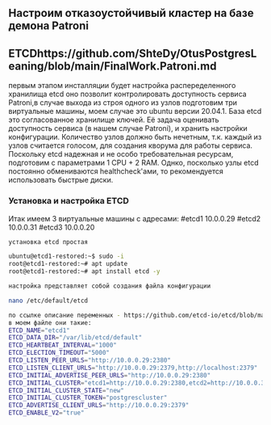
## Настроим отказоустойчивый кластер на базе демона Patroni

## ETCDhttps://github.com/ShteDy/OtusPostgresLeaning/blob/main/FinalWork.Patroni.md
первым этапом инсталляции будет настройка распеределенного хранилища etcd
оно позволит контролировать доступность сервиса Patroni,в случае выхода из строя одного из узлов
подготовим три виртуальные машины,  моем случае это ubuntu версии 20.04.1. База etcd это согласованное хранилище ключей. Её задача оценивать доступность сервиса (в нашем случае Patroni), и хранить настройки конфигурации. Количество узлов должно быть нечетным, т.к. каждый из узлов считается голосом, для создания кворума для работы сервиса.
Поскольку etcd надежная и не особо требовательная ресурсам, подготовим с параметрами 1 CPU + 2 RAM. Однко, посколько узлы etcd постоянно обмениваются healthcheck'ами, то рекомендуется использовать быстрые диски.

### Установка и настройка ETCD
Итак имеем 3 виртуальные машины с адресами:
#etcd1 10.0.0.29
#etcd2 10.0.0.31
#etcd3 10.0.0.20

```bash
установка etcd простая

ubuntu@etcd1-restored:~$ sudo -i
root@etcd1-restored:~# apt update
root@etcd1-restored:~# apt install etcd -y

настройка представляет собой создания файла конфигурации

nano /etc/default/etcd 

по ссылке описание переменных - https://github.com/etcd-io/etcd/blob/main/etcd.conf.yml.sample в этом файле
в моем файле они такие:
ETCD_NAME="etcd1"
ETCD_DATA_DIR="/var/lib/etcd/default"
ETCD_HEARTBEAT_INTERVAL="1000"
ETCD_ELECTION_TIMEOUT="5000"
ETCD_LISTEN_PEER_URLS="http://10.0.0.29:2380"
ETCD_LISTEN_CLIENT_URLS="http://10.0.0.29:2379,http://localhost:2379"
ETCD_INITIAL_ADVERTISE_PEER_URLS="http://10.0.0.29:2380"
ETCD_INITIAL_CLUSTER="etcd1=http://10.0.0.29:2380,etcd2=http://10.0.0.31:2380,etcd3=http://10.0.0.20:2380"
ETCD_INITIAL_CLUSTER_STATE="new"
ETCD_INITIAL_CLUSTER_TOKEN="postgrescluster"
ETCD_ADVERTISE_CLIENT_URLS="http://10.0.0.29:2379"
ETCD_ENABLE_V2="true"


```
